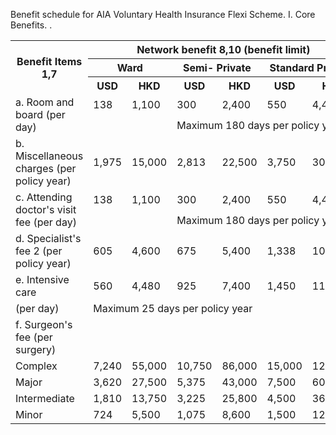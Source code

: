 Benefit schedule for AIA Voluntary Health Insurance Flexi Scheme. I. Core Benefits. . 

<table>
<tr>
<th rowspan="3">Benefit Items 1,7</th>
<th colspan="6">Network benefit 8,10 (benefit limit)</th>
<th colspan="6">Non-network benefit 9,10 (benefit limit)</th>
</tr>
<tr>
<th colspan="2">Ward</th>
<th colspan="2">Semi- Private</th>
<th colspan="2">Standard Private</th>
<th colspan="2">Ward</th>
<th colspan="2">Semi- Private</th>
<th colspan="2">Standard Private</th>
</tr>
<tr>
<th>USD</th>
<th>HKD</th>
<th>USD</th>
<th>HKD</th>
<th>USD</th>
<th>HKD</th>
<th>USD</th>
<th>HKD</th>
<th>USD</th>
<th>HKD</th>
<th>USD</th>
<th>HKD</th>
</tr>
<tr>
<td rowspan="2">a. Room and board (per day)</td>
<td>138</td>
<td>1,100</td>
<td>300</td>
<td>2,400</td>
<td>550</td>
<td>4,400</td>
<td>125</td>
<td>1,000</td>
<td>275</td>
<td>2,200</td>
<td>500</td>
<td>4,000</td>
</tr>
<tr>
<td colspan="2"></td>
<td colspan="8">Maximum 180 days per policy year</td>
<td colspan="2"></td>
</tr>
<tr>
<td>b. Miscellaneous charges (per policy year)</td>
<td>1,975</td>
<td>15,000</td>
<td>2,813</td>
<td>22,500</td>
<td>3,750</td>
<td>30,000</td>
<td>1,840</td>
<td>14,000</td>
<td>2,625</td>
<td>21,000</td>
<td>3,500</td>
<td>28,000</td>
</tr>
<tr>
<td rowspan="2">c. Attending doctor's visit fee (per day)</td>
<td>138</td>
<td>1,100</td>
<td>300</td>
<td>2,400</td>
<td>550</td>
<td>4,400</td>
<td>125</td>
<td>1,000</td>
<td>275</td>
<td>2,200</td>
<td>500</td>
<td>4,000</td>
</tr>
<tr>
<td colspan="2"></td>
<td colspan="7">Maximum 180 days per policy year</td>
<td></td>
<td colspan="2"></td>
</tr>
<tr>
<td>d. Specialist's fee 2 (per policy year)</td>
<td>605</td>
<td>4,600</td>
<td>675</td>
<td>5,400</td>
<td>1,338</td>
<td>10,700</td>
<td>565</td>
<td>4,300</td>
<td>625</td>
<td>5,000</td>
<td>1,250</td>
<td>10,000</td>
</tr>
<tr>
<td>e. Intensive care</td>
<td>560</td>
<td>4,480</td>
<td>925</td>
<td>7,400</td>
<td>1,450</td>
<td>11,600</td>
<td>468</td>
<td>3,740</td>
<td>770</td>
<td>6,160</td>
<td>1,210</td>
<td>9,680</td>
</tr>
<tr>
<td>(per day)</td>
<td colspan="12">Maximum 25 days per policy year</td>
</tr>
<tr>
<td>f. Surgeon's fee (per surgery)</td>
<td></td>
<td></td>
<td></td>
<td></td>
<td></td>
<td></td>
<td></td>
<td></td>
<td></td>
<td></td>
<td></td>
<td></td>
</tr>
<tr>
<td>Complex</td>
<td>7,240</td>
<td>55,000</td>
<td>10,750</td>
<td>86,000</td>
<td>15,000</td>
<td>120,000</td>
<td>6,580</td>
<td>50,000</td>
<td>9,375</td>
<td>75,000</td>
<td>12,500</td>
<td>100,000</td>
</tr>
<tr>
<td>Major</td>
<td>3,620</td>
<td>27,500</td>
<td>5,375</td>
<td>43,000</td>
<td>7,500</td>
<td>60,000</td>
<td>3,290</td>
<td>25,000</td>
<td>4,688</td>
<td>37,500</td>
<td>6,250</td>
<td>50,000</td>
</tr>
<tr>
<td>Intermediate</td>
<td>1,810</td>
<td>13,750</td>
<td>3,225</td>
<td>25,800</td>
<td>4,500</td>
<td>36,000</td>
<td>1,645</td>
<td>12,500</td>
<td>2,813</td>
<td>22,500</td>
<td>3,750</td>
<td>30,000</td>
</tr>
<tr>
<td>Minor</td>
<td>724</td>
<td>5,500</td>
<td>1,075</td>
<td>8,600</td>
<td>1,500</td>
<td>12,000</td>
<td>658</td>
<td>5,000</td>
<td>938</td>
<td>7,500</td>
<td>1,250</td>
<td>10,000</td>
</tr>
</table>